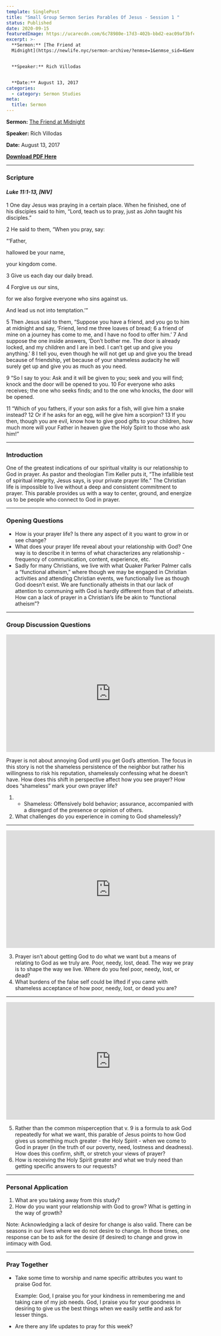```yaml
---
template: SinglePost
title: "Small Group Sermon Series Parables Of Jesus - Session 1 "
status: Published
date: 2020-09-15
featuredImage: https://ucarecdn.com/6c78980e-17d3-402b-bbd2-eac09af3bfc8/
excerpt: >-
  **Sermon:** [The Friend at
  Midnight](https://newlife.nyc/sermon-archive/?enmse=1&enmse_sid=4&enmse_mid=13)


  **Speaker:** Rich Villodas


  **Date:** August 13, 2017
categories:
  - category: Sermon Studies
meta:
  title: Sermon
---
```

**Sermon:** [The Friend at Midnight](https://newlife.nyc/sermon-archive/?enmse=1&enmse_sid=4&enmse_mid=13)

**Speaker:** Rich Villodas

**Date:** August 13, 2017

**[Download PDF Here](https://drive.google.com/file/d/1vl_FjMbNNT_LJHxLodj4CoOR92j3oRTF/view?usp=sharing)**

<hr/>

### Scripture

#### *Luke 11:1-13, \[NIV]*

1 One day Jesus was praying in a certain place. When he finished, one of his disciples said to him, “Lord, teach us to pray, just as John taught his disciples.”

2 He said to them, “When you pray, say:

“‘Father,

hallowed be your name,

your kingdom come.

3 Give us each day our daily bread.

4 Forgive us our sins,

for we also forgive everyone who sins against us.

And lead us not into temptation.’”

5 Then Jesus said to them, “Suppose you have a friend, and you go to him at midnight and say, ‘Friend, lend me three loaves of bread; 6 a friend of mine on a journey has come to me, and I have no food to offer him.’ 7 And suppose the one inside answers, ‘Don’t bother me. The door is already locked, and my children and I are in bed. I can’t get up and give you anything.’ 8 I tell you, even though he will not get up and give you the bread because of friendship, yet because of your shameless audacity he will surely get up and give you as much as you need.

9 “So I say to you: Ask and it will be given to you; seek and you will find; knock and the door will be opened to you. 10 For everyone who asks receives; the one who seeks finds; and to the one who knocks, the door will be opened.

11 “Which of you fathers, if your son asks for a fish, will give him a snake instead? 12 Or if he asks for an egg, will he give him a scorpion? 13 If you then, though you are evil, know how to give good gifts to your children, how much more will your Father in heaven give the Holy Spirit to those who ask him!”

<hr/>

### Introduction

One of the greatest indications of our spiritual vitality is our relationship to God in prayer. As pastor and theologian Tim Keller puts it, “The infallible test of spiritual integrity, Jesus says, is your private prayer life.” The Christian life is impossible to live without a deep and consistent commitment to prayer. This parable provides us with a way to center, ground, and energize us to be people who connect to God in prayer.

<hr/>

### Opening Questions

* How is your prayer life? Is there any aspect of it you want to grow in or see change?
* What does your prayer life reveal about your relationship with God? One way is to describe it in terms of what characterizes any relationship - frequency of communication, content, experience, etc.
* Sadly for many Christians, we live with what Quaker Parker Palmer calls a “functional atheism,” where though we may be engaged in Christian activities and attending Christian events, we functionally live as though God doesn’t exist. We are functionally atheists in that our lack of attention to communing with God is hardly different from that of atheists. How can a lack of prayer in a Christian’s life be akin to “functional atheism”?

<hr/>

### Group Discussion Questions

<iframe src="https://streamable.com/e/b1bly7?loop=0" width="560" height="315" frameborder="0" allowfullscreen></iframe>

Prayer is not about annoying God until you get God’s attention. The focus in this story is not the shameless persistence of the neighbor but rather his willingness to risk his reputation, shamelessly confessing what he doesn’t have. How does this shift in perspective affect how you see prayer? How does “shameless” mark your own prayer life?

1. * Shameless: Offensively bold behavior; assurance, accompanied with a disregard of the presence or opinion of others.
2. What challenges do you experience in coming to God shamelessly?

<hr/>

<iframe src="https://streamable.com/e/806tjq?loop=0" width="560" height="315" frameborder="0" allowfullscreen></iframe>

3. Prayer isn’t about getting God to do what we want but a means of relating to God as we truly are. Poor, needy, lost, dead. The way we pray is to shape the way we live. Where do you feel poor, needy, lost, or dead?
4. What burdens of the false self could be lifted if you came with shameless acceptance of how poor, needy, lost, or dead you are?

<hr/>

<iframe src="https://streamable.com/e/b1ai7d?loop=0" width="560" height="315" frameborder="0" allowfullscreen></iframe>

5. Rather than the common misperception that v. 9 is a formula to ask God repeatedly for what we want, this parable of Jesus points to how God gives us something much greater - the Holy Spirit - when we come to God in prayer (in the truth of our poverty, need, lostness and deadness). How does this confirm, shift, or stretch your views of prayer?
6. How is receiving the Holy Spirit greater and what we truly need than getting specific answers to our requests?

<hr/>

### Personal Application

1. What are you taking away from this study?
2. How do you want your relationship with God to grow? What is getting in the way of growth?

Note: Acknowledging a lack of desire for change is also valid. There can be seasons in our lives where we do not desire to change. In those times, one response can be to ask for the desire (if desired) to change and grow in intimacy with God.

<hr/>

### Pray Together

* Take some time to worship and name specific attributes you want to praise God for.

  Example: God, I praise you for your kindness in remembering me and taking care of my job needs. God, I praise you for your goodness in desiring to give us the best things when we easily settle and ask for lesser things.
* Are there any life updates to pray for this week?